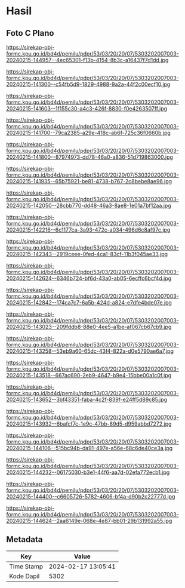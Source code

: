 # Hasil

## Foto C Plano

https://sirekap-obj-formc.kpu.go.id/bd4d/pemilu/pdpr/53/03/20/20/07/5303202007003-20240215-144957--4ec65301-f13b-4154-8b3c-a16437f7d1dd.jpg

https://sirekap-obj-formc.kpu.go.id/bd4d/pemilu/pdpr/53/03/20/20/07/5303202007003-20240215-141300--c54fb5d9-1829-4988-9a2a-44f2c00ecf10.jpg

https://sirekap-obj-formc.kpu.go.id/bd4d/pemilu/pdpr/53/03/20/20/07/5303202007003-20240215-141603--1f155c30-a4c3-426f-8830-f0e4263507ff.jpg

https://sirekap-obj-formc.kpu.go.id/bd4d/pemilu/pdpr/53/03/20/20/07/5303202007003-20240215-141700--79ca2385-a29e-418c-ab6f-725c36f0660b.jpg

https://sirekap-obj-formc.kpu.go.id/bd4d/pemilu/pdpr/53/03/20/20/07/5303202007003-20240215-141800--87974973-dd78-46a0-a836-51d719863000.jpg

https://sirekap-obj-formc.kpu.go.id/bd4d/pemilu/pdpr/53/03/20/20/07/5303202007003-20240215-141935--65b75921-be81-4738-b767-2c8bebe8ae96.jpg

https://sirekap-obj-formc.kpu.go.id/bd4d/pemilu/pdpr/53/03/20/20/07/5303202007003-20240215-142050--28cbb770-dd48-46a3-8ae8-1e01a7bf12aa.jpg

https://sirekap-obj-formc.kpu.go.id/bd4d/pemilu/pdpr/53/03/20/20/07/5303202007003-20240215-142216--6c1177ca-3a93-472c-a034-496d6c8af97c.jpg

https://sirekap-obj-formc.kpu.go.id/bd4d/pemilu/pdpr/53/03/20/20/07/5303202007003-20240215-142343--2919ceee-0fed-4ca1-83cf-11b3f045ae33.jpg

https://sirekap-obj-formc.kpu.go.id/bd4d/pemilu/pdpr/53/03/20/20/07/5303202007003-20240215-142624--6346b724-bf6d-43a0-ab05-6ecffc6bcf4d.jpg

https://sirekap-obj-formc.kpu.go.id/bd4d/pemilu/pdpr/53/03/20/20/07/5303202007003-20240215-142842--174ca7c7-6a5b-424d-a824-e7dfe4bde07e.jpg

https://sirekap-obj-formc.kpu.go.id/bd4d/pemilu/pdpr/53/03/20/20/07/5303202007003-20240215-143023--209fddb8-88e0-4ee5-a1be-af067cb67cb9.jpg

https://sirekap-obj-formc.kpu.go.id/bd4d/pemilu/pdpr/53/03/20/20/07/5303202007003-20240215-143258--53eb9a60-65dc-43f4-822a-d0e5790ae6a7.jpg

https://sirekap-obj-formc.kpu.go.id/bd4d/pemilu/pdpr/53/03/20/20/07/5303202007003-20240215-143518--667ac690-2eb9-4647-b9e4-15bbe00a1c0f.jpg

https://sirekap-obj-formc.kpu.go.id/bd4d/pemilu/pdpr/53/03/20/20/07/5303202007003-20240215-143652--3bf43351-faba-4c2f-839f-e24ff5d89c85.jpg

https://sirekap-obj-formc.kpu.go.id/bd4d/pemilu/pdpr/53/03/20/20/07/5303202007003-20240215-143932--6bafcf7c-1e9c-47bb-89d5-d959abbd7272.jpg

https://sirekap-obj-formc.kpu.go.id/bd4d/pemilu/pdpr/53/03/20/20/07/5303202007003-20240215-144106--515bc94b-da91-497e-a56e-68c6de40ce3a.jpg

https://sirekap-obj-formc.kpu.go.id/bd4d/pemilu/pdpr/53/03/20/20/07/5303202007003-20240215-144232--06175030-b3e1-44f6-aa7d-02efa772ecb1.jpg

https://sirekap-obj-formc.kpu.go.id/bd4d/pemilu/pdpr/53/03/20/20/07/5303202007003-20240215-144400--c6605726-5782-4606-bf4a-d90b2c22777d.jpg

https://sirekap-obj-formc.kpu.go.id/bd4d/pemilu/pdpr/53/03/20/20/07/5303202007003-20240215-144624--2aa6149e-068e-4e87-bb01-29b131992a55.jpg


## Metadata

| Key        | Value               |
| ---------- | ------------------- |
| Time Stamp | 2024-02-17 13:05:41 |
| Kode Dapil | 5302                |



